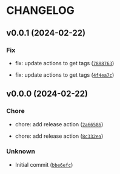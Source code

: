 # CHANGELOG



## v0.0.1 (2024-02-22)

### Fix

* fix: update actions to get tags ([`7888763`](https://github.com/PetitLepton/test-semantic-versioning/commit/78887635a758ad2d07b978d90ca8e2f0b1086da0))

* fix: update actions to get tags ([`4f4ea7c`](https://github.com/PetitLepton/test-semantic-versioning/commit/4f4ea7c2a01be8a1c5b90d6938f4b67fc2a5a2a8))


## v0.0.0 (2024-02-22)

### Chore

* chore: add release action ([`2a66586`](https://github.com/PetitLepton/test-semantic-versioning/commit/2a66586e8de2bc07ba61257a9e2f3fde75a182b0))

* chore: add release action ([`8c332ea`](https://github.com/PetitLepton/test-semantic-versioning/commit/8c332ea0564ee9f80db1e4e820a5acf1109585e3))

### Unknown

* Initial commit ([`bbe6efc`](https://github.com/PetitLepton/test-semantic-versioning/commit/bbe6efca548b15f6d56e96568332236e053f377a))
